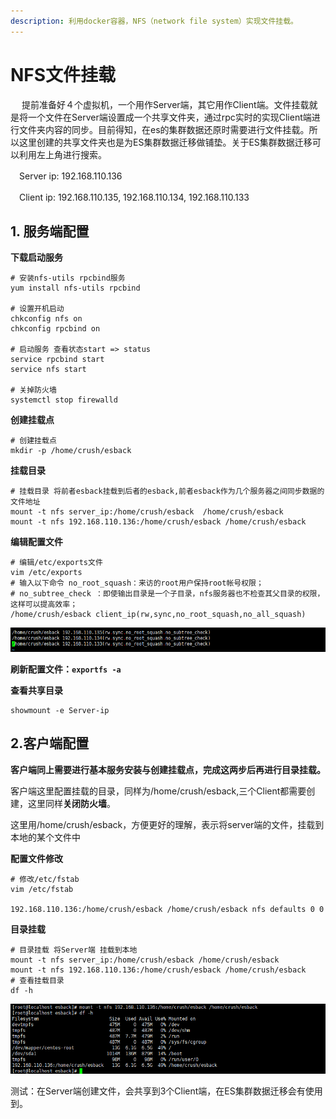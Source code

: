 ```yaml
---
description: 利用docker容器，NFS（network file system）实现文件挂载。
---
```


# NFS文件挂载

　 提前准备好４个虚拟机，一个用作Server端，其它用作Client端。文件挂载就是将一个文件在Server端设置成一个共享文件夹，通过rpc实时的实现Client端进行文件夹内容的同步。目前得知，在es的集群数据还原时需要进行文件挂载。所以这里创建的共享文件夹也是为ES集群数据迁移做铺垫。关于ES集群数据迁移可以利用左上角进行搜索。

　Server ip: 192.168.110.136

　Client ip: 192.168.110.135,  192.168.110.134,  192.168.110.133

## 1.  服务端配置

  **下载启动服务**

```text
# 安装nfs-utils rpcbind服务
yum install nfs-utils rpcbind

# 设置开机启动
chkconfig nfs on
chkconfig rpcbind on

# 启动服务 查看状态start => status
service rpcbind start
service nfs start

# 关掉防火墙
systemctl stop firewalld
```

**创建挂载点**

```text
# 创建挂载点
mkdir -p /home/crush/esback
```

**挂载目录**

```text
# 挂载目录 将前者esback挂载到后者的esback,前者esback作为几个服务器之间同步数据的文件地址
mount -t nfs server_ip:/home/crush/esback  /home/crush/esback
mount -t nfs 192.168.110.136:/home/crush/esback /home/crush/esback
```

  **编辑配置文件**

```text
# 编辑/etc/exports文件
vim /etc/exports
# 输入以下命令 no_root_squash：来访的root用户保持root帐号权限；
# no_subtree_check ：即使输出目录是一个子目录，nfs服务器也不检查其父目录的权限，这样可以提高效率；
/home/crush/esback client_ip(rw,sync,no_root_squash,no_all_squash)
```

![/etc/exports&#x914D;&#x7F6E;&#x6587;&#x4EF6;](../.gitbook/assets/image%20%289%29.png)

  **刷新配置文件：`exportfs -a`**

**查看共享目录**

```text
showmount -e Server-ip
```

## 2.客户端配置

  **客户端同上需要进行基本服务安装与创建挂载点，完成这两步后再进行目录挂载。**

客户端这里配置挂载的目录，同样为/home/crush/esback,三个Client都需要创建，这里同样**关闭防火墙**。

这里用/home/crush/esback，方便更好的理解，表示将server端的文件，挂载到本地的某个文件中

**配置文件修改**

```text
# 修改/etc/fstab
vim /etc/fstab

192.168.110.136:/home/crush/esback /home/crush/esback nfs defaults 0 0
```

**目录挂载**

```text
# 目录挂载 将Server端 挂载到本地
mount -t nfs server_ip:/home/crush/esback /home/crush/esback
mount -t nfs 192.168.110.136:/home/crush/esback /home/crush/esback
# 查看挂载目录
df -h
```

![](../.gitbook/assets/image%20%2824%29.png)

测试：在Server端创建文件，会共享到3个Client端，在ES集群数据迁移会有使用到。

